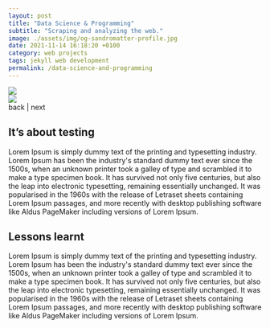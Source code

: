 ```yaml
---
layout: post
title: "Data Science & Programming"
subtitle: "Scraping and analyzing the web."
image: ./assets/img/og-sandromatter-profile.jpg
date: 2021-11-14 16:18:20 +0100
category: web projects
tags: jekyll web development
permalink: /data-science-and-programming
---
```


<div class="content__wrapper--swiper">
    <!-- Slider main container -->
    <div class="swiper">
        <!-- Additional required wrapper -->
        <div class="swiper-wrapper">
            <!-- Slides -->
            <div class="swiper-slide"><img src="https://source.unsplash.com/WLUHO9A_xik/1600x900" /></div>
            <div class="swiper-slide"><img src="https://source.unsplash.com/category/web" /></div>
        </div>
        <!-- If we need navigation buttons -->
        <div class="note__swiper">
            <a class="swiper-button-prev">back</a>
            <span> | </span>
            <a class="swiper-button-next">next</a>
        </div>
    </div>
</div>

<div class="content__wrapper--600" markdown="1">

<h2 class="margin--2">
    <span class="title--underline-yellow">It’s about testing</span>
</h2>

Lorem Ipsum is simply dummy text of the printing and typesetting industry. Lorem Ipsum has been the industry's standard dummy text ever since the 1500s, when an unknown printer took a galley of type and scrambled it to make a type specimen book. It has survived not only five centuries, but also the leap into electronic typesetting, remaining essentially unchanged. It was popularised in the 1960s with the release of Letraset sheets containing Lorem Ipsum passages, and more recently with desktop publishing software like Aldus PageMaker including versions of Lorem Ipsum.

<h2 class="margin--2">
    <span class="title--underline-yellow">Lessons learnt</span>
</h2>

Lorem Ipsum is simply dummy text of the printing and typesetting industry. Lorem Ipsum has been the industry's standard dummy text ever since the 1500s, when an unknown printer took a galley of type and scrambled it to make a type specimen book. It has survived not only five centuries, but also the leap into electronic typesetting, remaining essentially unchanged. It was popularised in the 1960s with the release of Letraset sheets containing Lorem Ipsum passages, and more recently with desktop publishing software like Aldus PageMaker including versions of Lorem Ipsum.

</div>